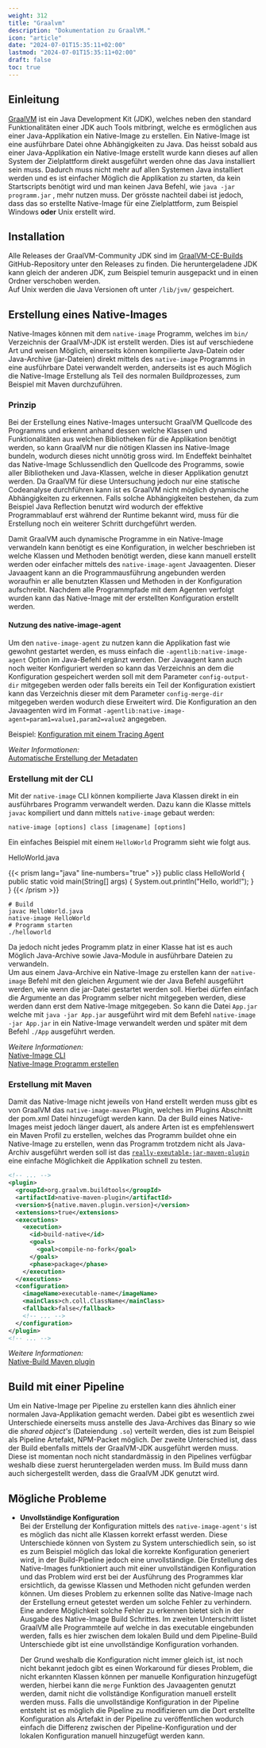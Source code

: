 ```yaml
---
weight: 312
title: "Graalvm"
description: "Dokumentation zu GraalVM."
icon: "article"
date: "2024-07-01T15:35:11+02:00"
lastmod: "2024-07-01T15:35:11+02:00"
draft: false
toc: true
---
```


## Einleitung

[GraalVM](https://www.graalvm.org/) ist ein Java Development Kit (JDK), welches neben den standard Funktionalitäten
einer JDK auch Tools mitbringt, welche es ermöglichen aus einer Java-Applikation ein
Native-Image zu erstellen. Ein Native-Image ist eine ausführbare Datei ohne Abhängigkeiten
zu Java. Das heisst sobald aus einer Java-Applikation ein Native-Image erstellt wurde kann
dieses auf allen System der Zielplattform direkt ausgeführt werden ohne das Java
installiert sein muss. Dadurch muss nicht mehr auf allen Systemen Java installiert werden
und es ist einfacher Möglich die Applikation zu starten, da kein Startscripts benötigt
wird und man keinen Java Befehl, wie `java -jar programm.jar` , mehr nutzen muss. Der grösste
nachteil dabei ist jedoch, dass das so erstellte Native-Image für eine Zielplattform, zum
Beispiel Windows **oder** Unix erstellt wird.

## Installation

Alle Releases der GraalVM-Community JDK sind im [GraalVM-CE-Builds](https://github.com/graalvm/graalvm-ce-builds) GitHub-Repository
unter den Releases zu finden. Die heruntergeladene JDK kann gleich der anderen JDK,
zum Beispiel temurin ausgepackt und in einen Ordner verschoben werden.  
Auf Unix werden die Java Versionen oft unter `/lib/jvm/` gespeichert.

## Erstellung eines Native-Images

Native-Images können mit dem `native-image` Programm, welches im `bin/` Verzeichnis der
GraalVM-JDK ist erstellt werden. Dies ist auf verschiedene Art und weisen Möglich,
einerseits können kompilierte Java-Datein oder Java-Archive (jar-Dateien) direkt
mittels des `native-image` Programms in eine ausführbare Datei verwandelt werden,
anderseits ist es auch Möglich die Native-Image Erstellung als Teil des normalen
Buildprozesses, zum Beispiel mit Maven durchzuführen.

### Prinzip

Bei der Erstellung eines Native-Images untersucht GraalVM Quellcode des Programms
und erkennt anhand dessen welche Klassen und Funktionalitäten aus welchen
Bibliotheken für die Applikation benötigt werden, so kann GraalVM nur die nötigen
Klassen ins Native-Image bundeln, wodurch dieses nicht unnötig gross wird. Im
Endeffekt beinhaltet das Native-Image Schlussendlich den Quellcode des Programms,
sowie aller Bibliotheken und Java-Klassen, welche in dieser Applikation genutzt
werden. Da GraalVM für diese Untersuchung jedoch nur eine statische Codeanalyse
durchführen kann ist es GraalVM nicht möglich dynamische Abhängigkeiten zu
erkennen. Falls solche Abhängigkeiten bestehen, da zum Beispiel Java Reflection
benutzt wird wodurch der effektive Programmablauf erst während der Runtime
bekannt wird, muss für die Erstellung noch ein weiterer Schritt durchgeführt
werden.

Damit GraalVM auch dynamische Programme in ein Native-Image verwandeln kann
benötigt es eine Konfiguration, in welcher beschrieben ist welche Klassen und
Methoden benötigt werden, diese kann manuell erstellt werden oder einfacher
mittels des `native-image-agent` Javaagenten. Dieser Javaagent kann an die
Programmausführung angebunden werden woraufhin er alle benutzten Klassen und
Methoden in der Konfiguration aufschreibt. Nachdem alle Programmpfade mit dem
Agenten verfolgt wurden kann das Native-Image mit der erstellten Konfiguration
erstellt werden.

#### Nutzung des native-image-agent

Um den `native-image-agent` zu nutzen kann die Applikation fast wie gewohnt
gestartet werden, es muss einfach die `-agentlib:native-image-agent` Option im
Java-Befehl ergänzt werden. Der Javaagent kann auch noch weiter Konfiguriert
werden so kann das Verzeichnis an dem die Konfiguration gespeichert werden soll
mit dem Parameter `config-output-dir` mitgegeben werden oder falls bereits ein
Teil der Konfiguration existiert kann das Verzeichnis dieser mit dem Parameter
`config-merge-dir` mitgegeben werden wodurch diese Erweitert wird. Die
Konfiguration an den Javaagenten wird im Format
`-agentlib:native-image-agent=param1=value1,param2=value2` angegeben.

Beispiel: [Konfiguration mit einem Tracing Agent](https://www.graalvm.org/latest/reference-manual/native-image/guides/configure-with-tracing-agent/)

*Weiter Informationen:*  
[Automatische Erstellung der Metadaten](https://www.graalvm.org/latest/reference-manual/native-image/metadata/AutomaticMetadataCollection/)

### Erstellung mit der CLI

Mit der `native-image` CLI können kompilierte Java Klassen direkt in ein
ausführbares Programm verwandelt werden. Dazu kann die Klasse mittels `javac`
kompiliert und dann mittels `native-image` gebaut werden:

```shell
native-image [options] class [imagename] [options]
```

Ein einfaches Beispiel mit einem `HelloWorld` Programm sieht wie folgt aus.

HelloWorld.java

{{< prism lang="java" line-numbers="true" >}}
public class HelloWorld {
  public static void main(String[] args) {
    System.out.println("Hello, world!");
  }
}
{{< /prism >}}

```shell
# Build
javac HelloWorld.java
native-image HelloWorld
# Programm starten
./helloworld
```

Da jedoch nicht jedes Programm platz in einer Klasse hat ist es auch Möglich
Java-Archive sowie Java-Module in ausführbare Dateien zu verwandeln.  
Um aus einem Java-Archive ein Native-Image zu erstellen kann der `native-image` Befehl mit
den gleichen Argument wie der Java Befehl ausgeführt werden, wie wenn die jar-Datei
gestartet werden soll. Hierbei dürfen einfach die Argumente an das Programm
selber nicht mitgegeben werden, diese werden dann erst dem Native-Image
mitgegeben. So kann die Datei `App.jar` welche mit `java -jar App.jar`  ausgeführt
wird mit dem Befehl `native-image -jar App.jar`  in ein Native-Image verwandelt
werden und später mit dem Befehl `./App`  ausgeführt werden.

*Weitere Informationen:*  
[Native-Image CLI](https://www.graalvm.org/latest/reference-manual/native-image/)  
[Native-Image Programm erstellen](https://www.graalvm.org/latest/reference-manual/native-image/guides/build-native-executable-from-jar/)

### Erstellung mit Maven

Damit das Native-Image nicht jeweils von Hand erstellt werden muss gibt es von
GraalVM das `native-image-maven` Plugin, welches im Plugins Abschnitt der pom.xml
Datei hinzugefügt werden kann. Da der Build eines Native-Images meist jedoch
länger dauert, als andere Arten ist es empfehlenswert ein Maven Profil zu
erstellen, welches das Programm buildet ohne ein Native-Image zu erstellen,
wenn das Programm trotzdem nicht als Java-Archiv ausgeführt werden soll ist das
[`really-exeutable-jar-maven-plugin`](https://github.com/brianm/really-executable-jars-maven-plugin) eine einfache Möglichkeit die Applikation
schnell zu testen.

```xml
<!-- ... -->
<plugin>
  <groupId>org.graalvm.buildtools</groupId>
  <artifactId>native-maven-plugin</artifactId>
  <version>${native.maven.plugin.version}</version>
  <extensions>true</extensions>
  <executions>
    <execution>
      <id>build-native</id>
      <goals>
        <goal>compile-no-fork</goal>
      </goals>
      <phase>package</phase>
    </execution>
  </executions>
  <configuration>
    <imageName>executable-name</imageName>
    <mainClass>ch.coll.ClassName</mainClass>
    <fallback>false</fallback>
    <!-- ... -->
  </configuration>
</plugin>
<!-- ... -->
```

*Weitere Informationen:*  
[Native-Build Maven plugin](https://graalvm.github.io/native-build-tools/latest/maven-plugin.html)

## Build mit einer Pipeline

Um ein Native-Image per Pipeline zu erstellen kann dies ähnlich einer normalen
Java-Applikation gemacht werden. Dabei gibt es wesentlich zwei Unterschiede
einerseits muss anstelle des Java-Archives das Binary so wie die *shared object's*
(Dateiendung `.so`) verteilt werden, dies ist zum Beispiel als Pipeline Artefakt,
NPM-Packet möglich. Der zweite Unterschied ist, dass
der Build ebenfalls mittels der GraalVM-JDK ausgeführt werden muss. Diese ist
momentan noch nicht standardmässig in den Pipelines verfügbar weshalb diese
zuerst heruntergeladen werden muss. Im Build muss dann auch sichergestellt
werden, dass die GraalVM JDK genutzt wird.

## Mögliche Probleme

- **Unvollständige Konfiguration**  
  Bei der Erstellung der Konfiguration mittels des `native-image-agent's` ist es
  möglich das nicht alle Klassen korrekt erfasst werden. Diese Unterschiede können
  von System zu System unterschiedlich sein, so ist es zum Beispiel möglich das
  lokal die korrekte Konfiguration generiert wird, in der Build-Pipeline jedoch
  eine unvollständige. Die Erstellung des Native-Images funktioniert auch mit
  einer unvollständigen Konfiguration und das Problem wird erst bei der Ausführung
  des Programmes klar ersichtlich, da gewisse Klassen und Methoden nicht gefunden
  werden können. Um dieses Problem zu erkennen sollte das Native-Image nach der
  Erstellung erneut getestet werden um solche Fehler zu verhindern. Eine andere
  Möglichkeit solche Fehler zu erkennen bietet sich in der Ausgabe des
  Native-Image Build Schrittes. Im zweiten Unterschritt listet GraalVM alle
  Programmteile auf welche in das executable eingebunden werden, falls es hier
  zwischen dem lokalen Build und dem Pipeline-Build Unterschiede gibt ist eine
  unvollständige Konfiguration vorhanden.

  Der Grund weshalb die Konfiguration nicht immer gleich ist, ist noch nicht
  bekannt jedoch gibt es einen Workaround für dieses Problem, die nicht erkannten
  Klassen können per manuelle Konfiguration hinzugefügt werden, hierbei kann die
  `merge` Funktion des Javaagenten genutzt werden, damit nicht die vollständige
  Konfiguration manuell erstellt werden muss. Falls die unvollständige
  Konfiguration in der Pipeline entsteht ist es möglich die Pipeline zu
  modifizieren um die Dort erstellte Konfiguration als Artefakt in der Pipeline
  zu veröffentlichen wodurch einfach die Differenz zwischen der
  Pipeline-Konfiguration und der lokalen Konfiguration manuell hinzugefügt werden
  kann.
